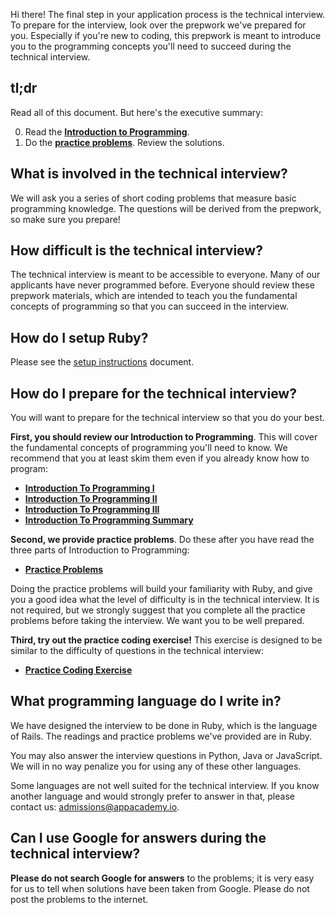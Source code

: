 Hi there! The final step in your application process is the technical interview.
To prepare for the interview, look over the prepwork we've
prepared for you. Especially if you're new to coding, this prepwork is
meant to introduce you to the programming concepts you'll need to
succeed during the technical interview.

## tl;dr

Read all of this document. But here's the executive summary:

0. Read the **[Introduction to Programming][intro-to-programming-1]**.
0. Do the **[practice problems][practice-problems]**. Review the
   solutions.

## What is involved in the technical interview?

We will ask you a series of short coding problems that
measure basic programming knowledge. The questions will be
derived from the prepwork, so make sure you prepare!

## How difficult is the technical interview?

The technical interview is meant to be accessible to everyone. Many
of our applicants have never programmed before. Everyone should review
these prepwork materials, which are intended to teach you the
fundamental concepts of programming so that you can succeed in the
interview.

## How do I setup Ruby?

Please see the [setup instructions][setup] document.

[setup]: ./setup

## How do I prepare for the technical interview?

You will want to prepare for the technical interview so that you do
your best.

**First, you should review our Introduction to Programming**. This
will cover the fundamental concepts of programming you'll need to
know. We recommend that you at least skim them even if you already
know how to program:

* **[Introduction To Programming I][intro-to-programming-1]**
* **[Introduction To Programming II][intro-to-programming-2]**
* **[Introduction To Programming III][intro-to-programming-3]**
* **[Introduction To Programming Summary][intro-to-programming-summary]**

[intro-to-programming-1]: ./introduction-to-programming-1
[intro-to-programming-2]: ./introduction-to-programming-2
[intro-to-programming-3]: ./introduction-to-programming-3
[intro-to-programming-summary]: ./introduction-to-programming-summary

**Second, we provide practice problems**. Do these after you have read
the three parts of Introduction to Programming:

* **[Practice Problems][practice-problems]**

[practice-problems]: ./practice-problems

Doing the practice problems will build your familiarity with Ruby, and
give you a good idea what the level of difficulty is in the technical interview.
It is not required, but we strongly suggest that you
complete all the practice problems before taking the interview. We want you to be well prepared.

**Third, try out the practice coding exercise!** This exercise is designed to
be similar to the difficulty of questions in the technical interview:

* **[Practice Coding Exercise][practice-coding-exercise]**

[practice-coding-exercise]: ./practice-coding-exercise

## What programming language do I write in?

We have designed the interview to be done in Ruby, which is the
language of Rails. The readings and practice problems we've provided
are in Ruby.

You may also answer the interview questions in Python, Java or JavaScript. We will in
no way penalize you for using any of these other languages.

Some languages are not well suited for the technical interview. If you
know another language and would strongly prefer to answer in that,
please contact us: [admissions@appacademy.io][admissions].

[admissions]: mailto:admissions@appacademy.io

## Can I use Google for answers during the technical interview?

**Please do not search Google for answers** to the problems; it is
very easy for us to tell when solutions have been taken from Google.
Please do not post the problems to the internet.

